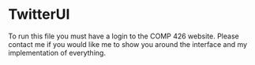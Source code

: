 # TwitterUI

To run this file you must have a login to the COMP 426 website. Please contact me if you would like me to show you around the interface
and my implementation of everything.
